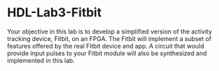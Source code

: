 # HDL-Lab3-Fitbit
Your objective in this lab is to develop a simplified version of the activity tracking device, Fitbit, on an FPGA. The Fitbit will implement a subset of features offered by the real Fitbit device and app. A circuit that would provide input pulses to your Fitbit module will also be synthesized and implemented in this lab.
